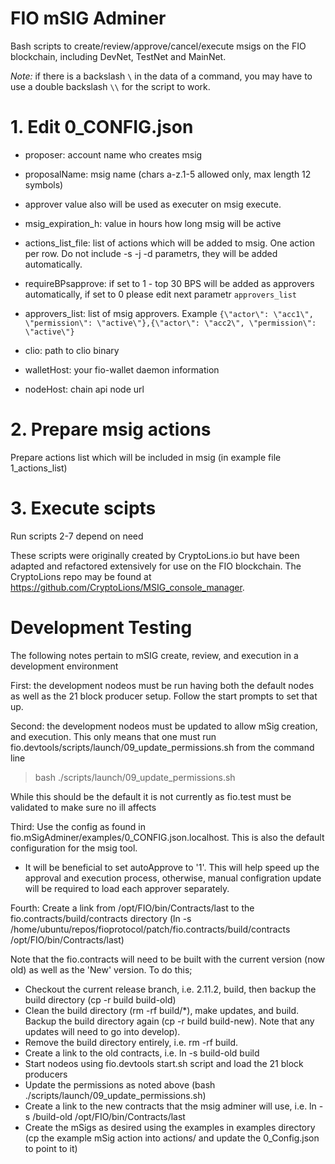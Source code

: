 # FIO mSIG Adminer
  
Bash scripts to create/review/approve/cancel/execute msigs on the FIO blockchain, including DevNet, TestNet and MainNet.

_Note:_ if there is a backslash `\` in the data of a command, you may have to use a double backslash `\\` for the script to work.

# 1. Edit 0_CONFIG.json
- proposer: account name who creates msig
- proposalName: msig name (chars a-z.1-5 allowed only, max length 12 symbols)
- approver value also will be used as executer on msig execute.
- msig_expiration_h: value in hours how long msig will be active

- actions_list_file: list of actions which will be added to msig. One action per row. Do not include -s -j -d parametrs, they will be added automatically.

- requireBPsapprove: if set to 1 - top 30 BPS will be added as approvers automatically, if set to 0 please edit next parametr `approvers_list`
- approvers_list: list of msig approvers. Example `{\"actor\": \"acc1\", \"permission\": \"active\"},{\"actor\": \"acc2\", \"permission\": \"active\"}`

- clio: path to clio binary
- walletHost: your fio-wallet daemon information
- nodeHost: chain api node url

# 2. Prepare msig actions  
Prepare actions list which will be included in msig (in example file 1_actions_list)

# 3. Execute scipts  
Run scripts 2-7 depend on need

These scripts were originally created by CryptoLions.io but have been adapted and refactored extensively for use on the FIO blockchain. The CryptoLions repo may be found at https://github.com/CryptoLions/MSIG_console_manager.

# Development Testing
The following notes pertain to mSIG create, review, and execution in a development environment

First: the development nodeos must be run having both the default nodes as well as the 21 block producer setup. Follow the start prompts to set that up.

Second: the development nodeos must be updated to allow mSig creation, and execution. This only means that one must run fio.devtools/scripts/launch/09_update_permissions.sh from the command line
> bash ./scripts/launch/09_update_permissions.sh

While this should be the default it is not currently as fio.test must be validated to make sure no ill affects

Third: Use the config as found in fio.mSigAdminer/examples/0_CONFIG.json.localhost. This is also the default configuration for the msig tool.
- It will be beneficial to set autoApprove to '1'. This will help speed up the approval and execution process, otherwise, manual configration update will be required to load each approver separately.

Fourth: Create a link from /opt/FIO/bin/Contracts/last to the fio.contracts/build/contracts directory (ln -s /home/ubuntu/repos/fioprotocol/patch/fio.contracts/build/contracts /opt/FIO/bin/Contracts/last)

Note that the fio.contracts will need to be built with the current version (now old) as well as the 'New' version. To do this;
- Checkout the current release branch, i.e. 2.11.2, build, then backup the build directory (cp -r build build-old)
- Clean the build directory (rm -rf build/*), make updates, and build. Backup the build directory again (cp -r build build-new). Note that any updates will need to go into develop).
- Remove the build directory entirely, i.e. rm -rf build.
- Create a link to the old contracts, i.e. ln -s build-old build
- Start nodeos using fio.devtools start.sh script and load the 21 block producers
- Update the permissions as noted above (bash ./scripts/launch/09_update_permissions.sh) 
- Create a link to the new contracts that the msig adminer will use, i.e. ln -s <full path>/build-old /opt/FIO/bin/Contracts/last
- Create the mSigs as desired using the examples in examples directory (cp the example mSig action into actions/ and update the 0_Config.json to point to it)

